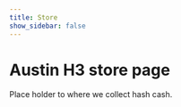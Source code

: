 ```yaml
---
title: Store
show_sidebar: false
---
```

# Austin H3 store page
Place holder to where we collect hash cash.